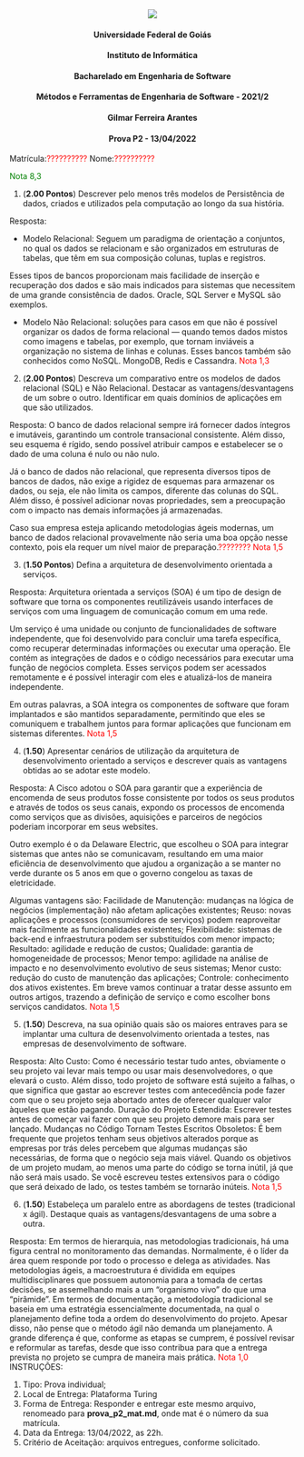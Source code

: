<div align=center>
  <img src="brasaooficialcolorido.png">
</div>

#### <p style="text-align: center;">Universidade Federal de Goiás</p>
#### <p style="text-align: center;">Instituto de Informática</p>
#### <p style="text-align: center;">Bacharelado em Engenharia de Software</p>
#### <p style="text-align: center;">Métodos e Ferramentas de Engenharia de Software - 2021/2</p>
#### <p style="text-align: center;">Gilmar Ferreira Arantes</p>
####  <p style="text-align: center;"> Prova P2 - 13/04/2022</p>

Matrícula:<font color="red">??????????</font>
Nome:<font color="red">??????????</font>

<font color="green">Nota 8,3</font>

1. (**2.00 Pontos**) Descrever pelo menos três modelos de Persistência de dados, criados e utilizados pela computação ao longo da sua história.

Resposta:
  * Modelo Relacional: Seguem um paradigma de orientação a conjuntos, no qual os dados se relacionam e são organizados em estruturas de tabelas, que têm em sua composição  colunas, tuplas e registros.

  Esses tipos de bancos proporcionam mais facilidade de inserção e recuperação dos dados e são mais indicados para sistemas que necessitem de uma grande consistência de dados. Oracle, SQL Server e MySQL são exemplos.

  * Modelo Não Relacional: soluções para casos em que não é possível organizar os dados de forma relacional — quando temos dados mistos como imagens e tabelas, por exemplo, que tornam inviáveis a organização no sistema de linhas e colunas. Esses bancos também são conhecidos como NoSQL. MongoDB, Redis e Cassandra. <font color="red">Nota 1,3</font>

2. (**2.00 Pontos**) Descreva um comparativo entre os modelos de dados relacional (SQL) e Não Relacional. Destacar as vantagens/desvantagens de um sobre o outro. Identificar em quais domínios de aplicações em que são utilizados.

Resposta:
O banco de dados relacional sempre irá fornecer dados íntegros e imutáveis, garantindo um controle transacional consistente. Além disso, seu esquema é rígido, sendo possível atribuir campos e estabelecer se o dado de uma coluna é nulo ou não nulo.

Já o banco de dados não relacional, que representa diversos tipos de bancos de dados, não exige a rigidez de esquemas para armazenar os dados, ou seja, ele não limita os campos, diferente das colunas do SQL. Além disso, é possível adicionar novas propriedades, sem a preocupação com o impacto nas demais informações já armazenadas.

Caso sua empresa esteja aplicando metodologias ágeis modernas, um banco de dados relacional provavelmente não seria uma boa opção nesse contexto, pois ela requer um nível maior de preparação.<font color="red">????????</font>
<font color="red">Nota 1,5</font>

3. (**1.50 Pontos**) Defina a arquitetura de desenvolvimento orientada a serviços.

Resposta: Arquitetura orientada a serviços (SOA) é um tipo de design de software que torna os componentes reutilizáveis usando interfaces de serviços com uma linguagem de comunicação comum em uma rede.

Um serviço é uma unidade ou conjunto de funcionalidades de software independente, que foi desenvolvido para concluir uma tarefa específica, como recuperar determinadas informações ou executar uma operação. Ele contém as integrações de dados e o código necessários para executar uma função de negócios completa. Esses serviços podem ser acessados remotamente e é possível interagir com eles e atualizá-los de maneira independente.

Em outras palavras, a SOA integra os componentes de software que foram implantados e são mantidos separadamente, permitindo que eles se comuniquem e trabalhem juntos para formar aplicações que funcionam em sistemas diferentes.
<font color="red">Nota 1,5</font>

4. (**1.50**) Apresentar cenários de utilização da arquitetura de desenvolvimento orientado a serviços e descrever quais as vantagens obtidas ao se adotar este modelo.

Resposta:
A Cisco adotou o SOA para garantir que a experiência de encomenda de seus produtos fosse consistente por todos os seus produtos e através de todos os seus canais, expondo os processos de encomenda como serviços que as divisões, aquisições e parceiros de negócios poderiam incorporar em seus websites.

Outro exemplo é o da Delaware Electric, que escolheu o SOA para integrar sistemas que antes não se comunicavam, resultando em uma maior eficiência de desenvolvimento que ajudou a organização a se manter no verde durante os 5 anos em que o governo congelou as taxas de eletricidade.

Algumas vantagens são:
Facilidade de Manutenção: mudanças na lógica de negócios (implementação) não afetam aplicações existentes;
Reuso: novas aplicações e processos (consumidores de serviços) podem reaproveitar mais facilmente as funcionalidades existentes;
Flexibilidade: sistemas de back-end e infraestrutura podem ser substituídos com menor impacto;
Resultado: agilidade e redução de custos;
Qualidade: garantia de homogeneidade de processos;
Menor tempo: agilidade na análise de impacto e no desenvolvimento evolutivo de seus sistemas;
Menor custo: redução do custo de manutenção das aplicações;
Controle: conhecimento dos ativos existentes.
Em breve vamos continuar a tratar desse assunto em outros artigos, trazendo a definição de serviço e como escolher bons serviços candidatos.
<font color="red">Nota 1,5</font>

5. (**1.50**) Descreva, na sua opinião quais são os maiores entraves para se implantar uma cultura de desenvolvimento orientada a testes, nas empresas de desenvolvimento de software.

Resposta:
Alto Custo: Como é necessário testar tudo antes, obviamente o seu projeto vai levar mais tempo ou usar mais desenvolvedores, o que elevará o custo. Além disso, todo projeto de software está sujeito a falhas, o que significa que gastar ao escrever testes com antecedência pode fazer com que o seu projeto seja abortado antes de oferecer qualquer valor àqueles que estão pagando.
Duração do Projeto Estendida: Escrever testes antes de começar vai fazer com que seu projeto demore mais para ser lançado.
Mudanças no Código Tornam Testes Escritos Obsoletos: É bem frequente que projetos tenham seus objetivos alterados porque as empresas por trás deles percebem que algumas mudanças são necessárias, de forma que o negócio seja mais viável. Quando os objetivos de um projeto mudam, ao menos uma parte do código se torna inútil, já que não será mais usado. Se você escreveu testes extensivos para o código que será deixado de lado, os testes também se tornarão inúteis.
<font color="red">Nota 1,5</font>

6. (**1.50**) Estabeleça um paralelo entre as abordagens de testes (tradicional x ágil). Destaque quais as vantagens/desvantagens de uma sobre a outra.

Resposta: Em termos de hierarquia, nas metodologias tradicionais, há uma figura central no monitoramento das demandas. Normalmente, é o líder da área quem responde por todo o processo e delega as atividades. Nas metodologias ágeis, a macroestrutura é dividida em equipes multidisciplinares que possuem autonomia para a tomada de certas decisões, se assemelhando mais a um “organismo vivo” do que uma “pirâmide”.
Em termos de documentação, a metodologia tradicional se baseia em uma estratégia essencialmente documentada, na qual o planejamento define toda a ordem do desenvolvimento do projeto. Apesar disso, não pense que o método ágil não demanda um planejamento. A grande diferença é que, conforme as etapas se cumprem, é possível revisar e reformular as tarefas, desde que isso contribua para que a entrega prevista no projeto se cumpra de maneira mais prática.
<font color="red">Nota 1,0</font>
INSTRUÇÕES:
1. Tipo: Prova individual;
2. Local de Entrega: Plataforma Turing
3. Forma de Entrega: Responder e entregar este mesmo arquivo, renomeado para **prova_p2_mat.md**, onde mat é o número da sua matrícula.
3. Data da Entrega: 13/04/2022, as 22h.
4. Critério de Aceitação: arquivos entregues, conforme solicitado.
